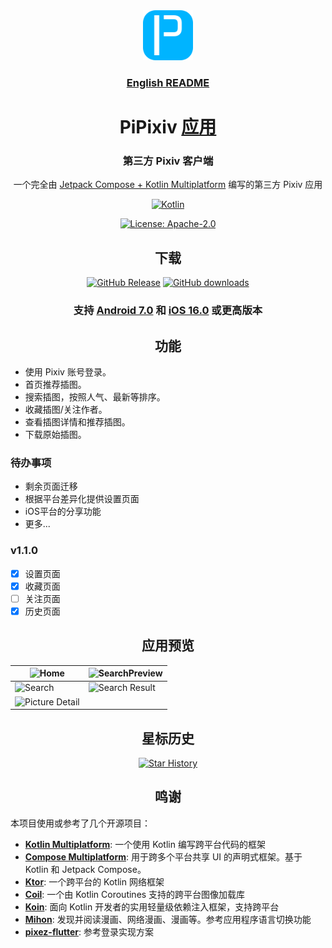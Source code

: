 <div align="center">

<a href="https://github.com/master-lzh/PiPixiv-KMP">
<img src=".idea/icon.svg" width="80" alt="PiPixiv Logo">
</a>

### [English README](./.github/README-en.md)

# PiPixiv [应用](#)

### 第三方 Pixiv 客户端

一个完全由 [Jetpack Compose + Kotlin Multiplatform](https://developer.android.com/develop/ui/compose) 编写的第三方 Pixiv 应用

[![Kotlin](https://img.shields.io/badge/kotlin-2.0.0-blue.svg?logo=kotlin)](https://kotlinlang.org)

[//]: # ([![GitHub Actions Workflow Status]&#40;https://img.shields.io/github/actions/workflow/status/master-lzh/PiPixiv-KMP/release.yml&#41;]&#40;https://github.com/master-lzh/PiPixiv-KMP/actions/workflows/release.yml&#41;)
[![License: Apache-2.0](https://img.shields.io/github/license/master-lzh/PiPixiv-KMP?labelColor=27303D&color=0877d2)](/LICENSE)

## 下载

[![GitHub Release](https://img.shields.io/github/v/release/master-lzh/PiPixiv-KMP?label=稳定版)](https://github.com/master-lzh/PiPixiv-KMP/releases)
[![GitHub downloads](https://img.shields.io/github/downloads/master-lzh/PiPixiv-KMP/total?label=下载量&labelColor=27303D&color=0D1117&logo=github&logoColor=FFFFFF&style=flat)](https://github.com/master-lzh/PiPixiv-KMP/releases)

### 支持 **[Android 7.0]() 和 [iOS 16.0]()** 或更高版本

## 功能

<div align="left">

* 使用 Pixiv 账号登录。
* 首页推荐插图。
* 搜索插图，按照人气、最新等排序。
* 收藏插图/关注作者。
* 查看插图详情和推荐插图。
* 下载原始插图。

### 待办事项

* 剩余页面迁移
* 根据平台差异化提供设置页面
* iOS平台的分享功能
* 更多...

### v1.1.0

- [x] 设置页面
- [x] 收藏页面
- [ ] 关注页面
- [x] 历史页面

</div>

## 应用预览

| ![Home](https://github.com/master-lzh/PiPixiv/assets/60057825/0c9431bf-bff1-4752-9d62-f2721b3ade5e)           | ![SearchPreview](https://github.com/master-lzh/PiPixiv/assets/60057825/240c5011-cbdb-4423-8d41-b787b5495d4d) |
|---------------------------------------------------------------------------------------------------------------|--------------------------------------------------------------------------------------------------------------|
| ![Search](https://github.com/master-lzh/PiPixiv/assets/60057825/8d44b554-7cdd-4eeb-a520-a93e6fc7507d)         | ![Search Result](https://github.com/master-lzh/PiPixiv/assets/60057825/7b7f6ea4-5df7-46b9-ba65-4cb1b2f52373) |
| ![Picture Detail](https://github.com/master-lzh/PiPixiv/assets/60057825/dfe36948-525c-486d-a339-6c2c78b5aebf) |                                                                                                              |

## 星标历史

[![Star History](https://starchart.cc/master-lzh/PiPixiv-KMP.svg?variant=adaptive)](https://starchart.cc/master-lzh/PiPixiv-KMP)

## 鸣谢

<div align="left">

本项目使用或参考了几个开源项目：

- **[Kotlin Multiplatform](https://www.jetbrains.com/kotlin-multiplatform/)**: 一个使用 Kotlin
  编写跨平台代码的框架
- **[Compose Multiplatform](https://www.jetbrains.com/lp/compose-multiplatform/)**: 用于跨多个平台共享
  UI 的声明式框架。基于 Kotlin 和 Jetpack Compose。
- **[Ktor](https://ktor.io/)**: 一个跨平台的 Kotlin 网络框架
- **[Coil](https://github.com/coil-kt/coil)**: 一个由 Kotlin Coroutines 支持的跨平台图像加载库
- **[Koin](https://github.com/InsertKoinIO/koin)**: 面向 Kotlin 开发者的实用轻量级依赖注入框架，支持跨平台
- **[Mihon](https://github.com/mihonapp/mihon)**: 发现并阅读漫画、网络漫画、漫画等。参考应用程序语言切换功能
- **[pixez-flutter](https://github.com/Notsfsssf/pixez-flutter)**: 参考登录实现方案

</div>

</div>